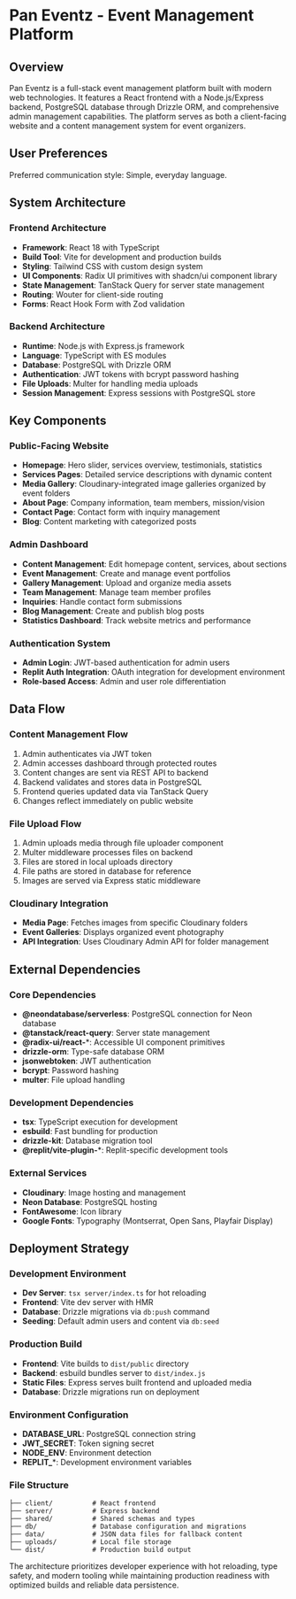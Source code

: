 # Pan Eventz - Event Management Platform

## Overview

Pan Eventz is a full-stack event management platform built with modern web technologies. It features a React frontend with a Node.js/Express backend, PostgreSQL database through Drizzle ORM, and comprehensive admin management capabilities. The platform serves as both a client-facing website and a content management system for event organizers.

## User Preferences

Preferred communication style: Simple, everyday language.

## System Architecture

### Frontend Architecture
- **Framework**: React 18 with TypeScript
- **Build Tool**: Vite for development and production builds
- **Styling**: Tailwind CSS with custom design system
- **UI Components**: Radix UI primitives with shadcn/ui component library
- **State Management**: TanStack Query for server state management
- **Routing**: Wouter for client-side routing
- **Forms**: React Hook Form with Zod validation

### Backend Architecture
- **Runtime**: Node.js with Express.js framework
- **Language**: TypeScript with ES modules
- **Database**: PostgreSQL with Drizzle ORM
- **Authentication**: JWT tokens with bcrypt password hashing
- **File Uploads**: Multer for handling media uploads
- **Session Management**: Express sessions with PostgreSQL store

## Key Components

### Public-Facing Website
- **Homepage**: Hero slider, services overview, testimonials, statistics
- **Services Pages**: Detailed service descriptions with dynamic content
- **Media Gallery**: Cloudinary-integrated image galleries organized by event folders
- **About Page**: Company information, team members, mission/vision
- **Contact Page**: Contact form with inquiry management
- **Blog**: Content marketing with categorized posts

### Admin Dashboard
- **Content Management**: Edit homepage content, services, about sections
- **Event Management**: Create and manage event portfolios
- **Gallery Management**: Upload and organize media assets
- **Team Management**: Manage team member profiles
- **Inquiries**: Handle contact form submissions
- **Blog Management**: Create and publish blog posts
- **Statistics Dashboard**: Track website metrics and performance

### Authentication System
- **Admin Login**: JWT-based authentication for admin users
- **Replit Auth Integration**: OAuth integration for development environment
- **Role-based Access**: Admin and user role differentiation

## Data Flow

### Content Management Flow
1. Admin authenticates via JWT token
2. Admin accesses dashboard through protected routes
3. Content changes are sent via REST API to backend
4. Backend validates and stores data in PostgreSQL
5. Frontend queries updated data via TanStack Query
6. Changes reflect immediately on public website

### File Upload Flow
1. Admin uploads media through file uploader component
2. Multer middleware processes files on backend
3. Files are stored in local uploads directory
4. File paths are stored in database for reference
5. Images are served via Express static middleware

### Cloudinary Integration
- **Media Page**: Fetches images from specific Cloudinary folders
- **Event Galleries**: Displays organized event photography
- **API Integration**: Uses Cloudinary Admin API for folder management

## External Dependencies

### Core Dependencies
- **@neondatabase/serverless**: PostgreSQL connection for Neon database
- **@tanstack/react-query**: Server state management
- **@radix-ui/react-***: Accessible UI component primitives
- **drizzle-orm**: Type-safe database ORM
- **jsonwebtoken**: JWT authentication
- **bcrypt**: Password hashing
- **multer**: File upload handling

### Development Dependencies
- **tsx**: TypeScript execution for development
- **esbuild**: Fast bundling for production
- **drizzle-kit**: Database migration tool
- **@replit/vite-plugin-***: Replit-specific development tools

### External Services
- **Cloudinary**: Image hosting and management
- **Neon Database**: PostgreSQL hosting
- **FontAwesome**: Icon library
- **Google Fonts**: Typography (Montserrat, Open Sans, Playfair Display)

## Deployment Strategy

### Development Environment
- **Dev Server**: `tsx server/index.ts` for hot reloading
- **Frontend**: Vite dev server with HMR
- **Database**: Drizzle migrations via `db:push` command
- **Seeding**: Default admin users and content via `db:seed`

### Production Build
- **Frontend**: Vite builds to `dist/public` directory
- **Backend**: esbuild bundles server to `dist/index.js`
- **Static Files**: Express serves built frontend and uploaded media
- **Database**: Drizzle migrations run on deployment

### Environment Configuration
- **DATABASE_URL**: PostgreSQL connection string
- **JWT_SECRET**: Token signing secret
- **NODE_ENV**: Environment detection
- **REPLIT_***: Development environment variables

### File Structure
```
├── client/          # React frontend
├── server/          # Express backend
├── shared/          # Shared schemas and types
├── db/              # Database configuration and migrations
├── data/            # JSON data files for fallback content
├── uploads/         # Local file storage
└── dist/            # Production build output
```

The architecture prioritizes developer experience with hot reloading, type safety, and modern tooling while maintaining production readiness with optimized builds and reliable data persistence.